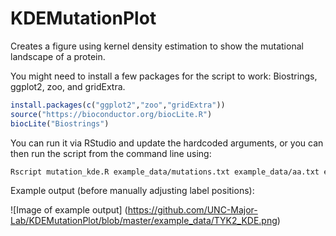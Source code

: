 # KDEMutationPlot
Creates a figure using kernel density estimation to show the mutational landscape of a protein.

You might need to install a few packages for the script to work: Biostrings, ggplot2, zoo, and gridExtra.

```R
install.packages(c("ggplot2","zoo","gridExtra"))
source("https://bioconductor.org/biocLite.R")
biocLite("Biostrings")
```

You can run it via RStudio and update the hardcoded arguments, or you can then run the script from the command line using:

```bash
Rscript mutation_kde.R example_data/mutations.txt example_data/aa.txt example_data/domain.txt example_data/P29597.fasta example_data/test.pdf
```

Example output (before manually adjusting label positions):

![Image of example output] (https://github.com/UNC-Major-Lab/KDEMutationPlot/blob/master/example_data/TYK2_KDE.png)
